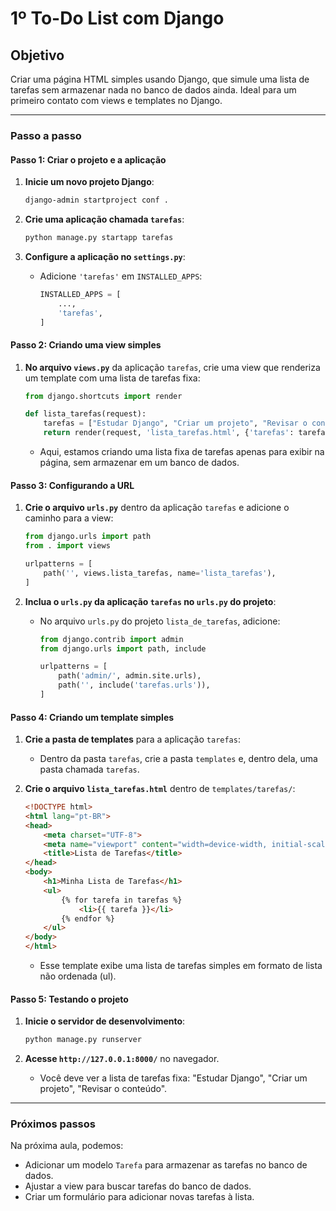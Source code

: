 # 1º To-Do List com Django

## Objetivo

Criar uma página HTML simples usando Django, que simule uma lista de tarefas sem armazenar nada no banco de dados ainda. Ideal para um primeiro contato com views e templates no Django.

---

### Passo a passo

#### Passo 1: Criar o projeto e a aplicação

1. **Inicie um novo projeto Django**:
   ```bash
   django-admin startproject conf .
   ```

2. **Crie uma aplicação chamada `tarefas`**:
   ```bash
   python manage.py startapp tarefas
   ```

3. **Configure a aplicação no `settings.py`**:
   - Adicione `'tarefas'` em `INSTALLED_APPS`:
     ```python
     INSTALLED_APPS = [
         ...,
         'tarefas',
     ]
     ```

#### Passo 2: Criando uma view simples

1. **No arquivo `views.py`** da aplicação `tarefas`, crie uma view que renderiza um template com uma lista de tarefas fixa:
   ```python
   from django.shortcuts import render

   def lista_tarefas(request):
       tarefas = ["Estudar Django", "Criar um projeto", "Revisar o conteúdo"]
       return render(request, 'lista_tarefas.html', {'tarefas': tarefas})
   ```

   - Aqui, estamos criando uma lista fixa de tarefas apenas para exibir na página, sem armazenar em um banco de dados.

#### Passo 3: Configurando a URL

1. **Crie o arquivo `urls.py`** dentro da aplicação `tarefas` e adicione o caminho para a view:
   ```python
   from django.urls import path
   from . import views

   urlpatterns = [
       path('', views.lista_tarefas, name='lista_tarefas'),
   ]
   ```

2. **Inclua o `urls.py` da aplicação `tarefas` no `urls.py` do projeto**:
   - No arquivo `urls.py` do projeto `lista_de_tarefas`, adicione:
     ```python
     from django.contrib import admin
     from django.urls import path, include

     urlpatterns = [
         path('admin/', admin.site.urls),
         path('', include('tarefas.urls')),
     ]
     ```

#### Passo 4: Criando um template simples

1. **Crie a pasta de templates** para a aplicação `tarefas`:
   - Dentro da pasta `tarefas`, crie a pasta `templates` e, dentro dela, uma pasta chamada `tarefas`.

2. **Crie o arquivo `lista_tarefas.html`** dentro de `templates/tarefas/`:
   ```html
   <!DOCTYPE html>
   <html lang="pt-BR">
   <head>
       <meta charset="UTF-8">
       <meta name="viewport" content="width=device-width, initial-scale=1.0">
       <title>Lista de Tarefas</title>
   </head>
   <body>
       <h1>Minha Lista de Tarefas</h1>
       <ul>
           {% for tarefa in tarefas %}
               <li>{{ tarefa }}</li>
           {% endfor %}
       </ul>
   </body>
   </html>
   ```

   - Esse template exibe uma lista de tarefas simples em formato de lista não ordenada (ul).

#### Passo 5: Testando o projeto

1. **Inicie o servidor de desenvolvimento**:
   ```bash
   python manage.py runserver
   ```

2. **Acesse `http://127.0.0.1:8000/`** no navegador.
   - Você deve ver a lista de tarefas fixa: "Estudar Django", "Criar um projeto", "Revisar o conteúdo".

---

### Próximos passos
Na próxima aula, podemos:

- Adicionar um modelo `Tarefa` para armazenar as tarefas no banco de dados.
- Ajustar a view para buscar tarefas do banco de dados.
- Criar um formulário para adicionar novas tarefas à lista.
